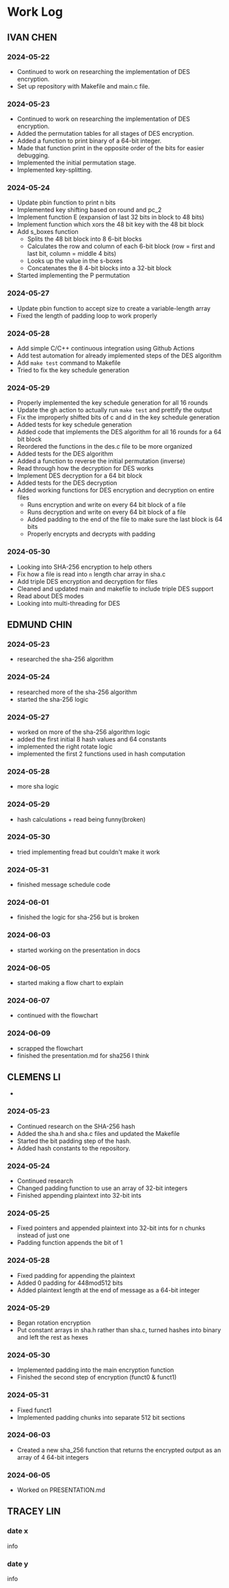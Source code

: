 # Work Log

## IVAN CHEN

### 2024-05-22

- Continued to work on researching the implementation of DES encryption.
- Set up repository with Makefile and main.c file.

### 2024-05-23

- Continued to work on researching the implementation of DES encryption.
- Added the permutation tables for all stages of DES encryption.
- Added a function to print binary of a 64-bit integer.
- Made that function print in the opposite order of the bits for easier debugging.
- Implemented the initial permutation stage.
- Implemented key-splitting.

### 2024-05-24

- Update pbin function to print n bits
- Implemented key shifting based on round and pc_2
- Implement function E (expansion of last 32 bits in block to 48 bits)
- Implement function which xors the 48 bit key with the 48 bit block
- Add s_boxes function
    - Splits the 48 bit block into 8 6-bit blocks
    - Calculates the row and column of each 6-bit block (row = first and last bit, column = middle 4 bits)
    - Looks up the value in the s-boxes
    - Concatenates the 8 4-bit blocks into a 32-bit block
- Started implementing the P permutation

### 2024-05-27

 - Update pbin function to accept size to create a variable-length array
 - Fixed the length of padding loop to work properly

### 2024-05-28

- Add simple C/C++ continuous integration using Github Actions
- Add test automation for already implemented steps of the DES algorithm
- Add `make test` command to Makefile
- Tried to fix the key schedule generation

### 2024-05-29

- Properly implemented the key schedule generation for all 16 rounds
- Update the gh action to actually run `make test` and prettify the output
- Fix the improperly shifted bits of c and d in the key schedule generation
- Added tests for key schedule generation
- Added code that implements the DES algorithm for all 16 rounds for a 64 bit block
- Reordered the functions in the des.c file to be more organized
- Added tests for the DES algorithm
- Added a function to reverse the initial permutation (inverse)
- Read through how the decryption for DES works
- Implement DES decryption for a 64 bit block
- Added tests for the DES decryption
- Added working functions for DES encryption and decryption on entire files
    - Runs encryption and write on every 64 bit block of a file
    - Runs decryption and write on every 64 bit block of a file
    - Added padding to the end of the file to make sure the last block is 64 bits
    - Properly encrypts and decrypts with padding

### 2024-05-30

- Looking into SHA-256 encryption to help others
- Fix how a file is read into `n` length char array in sha.c
- Add triple DES encryption and decryption for files
- Cleaned and updated main and makefile to include triple DES support
- Read about DES modes
- Looking into multi-threading for DES

## EDMUND CHIN
 
### 2024-05-23  

- researched the sha-256 algorithm  

### 2024-05-24    

- researched more of the sha-256 algorithm
- started the sha-256 logic

### 2024-05-27  

- worked on more of the sha-256 algorithm logic
- added the first initial 8 hash values and 64 constants
- implemented the right rotate logic
- implemented the first 2 functions used in hash computation
  
### 2024-05-28  
- more sha logic  

### 2024-05-29  
- hash calculations + read being funny(broken)

### 2024-05-30  
- tried implementing fread but couldn't make it work

### 2024-05-31    
- finished message schedule code  

### 2024-06-01   
- finished the logic for sha-256 but is broken  

### 2024-06-03  
- started working on the presentation in docs

### 2024-06-05  
- started making a flow chart to explain

### 2024-06-07  
- continued with the flowchart

### 2024-06-09  
- scrapped the flowchart
- finished the presentation.md for sha256 I think

## CLEMENS LI
- 
### 2024-05-23

 - Continued research on the SHA-256 hash
 - Added the sha.h and sha.c files and updated the Makefile
 - Started the bit padding step of the hash.
 - Added hash constants to the repository.

### 2024-05-24

 - Continued research
 - Changed padding function to use an array of 32-bit integers
 - Finished appending plaintext into 32-bit ints

### 2024-05-25

 - Fixed pointers and appended plaintext into 32-bit ints for n chunks instead of just one
 - Padding function appends the bit of 1

### 2024-05-28

 - Fixed padding for appending the plaintext
 - Added 0 padding for 448mod512 bits
 - Added plaintext length at the end of message as a 64-bit integer

### 2024-05-29

 - Began rotation encryption
 - Put constant arrays in sha.h rather than sha.c, turned hashes into binary and left the rest as hexes

 ### 2024-05-30

 - Implemented padding into the main encryption function
 - Finished the second step of encryption (funct0 & funct1)

 ### 2024-05-31

 - Fixed funct1
 - Implemented padding chunks into separate 512 bit sections

 ### 2024-06-03
 
 - Created a new sha_256 function that returns the encrypted output as an array of 4 64-bit integers

 ### 2024-06-05

 - Worked on PRESENTATION.md




## TRACEY LIN

### date x

info

### date y

info

